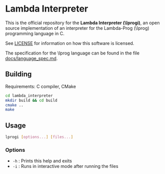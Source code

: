 # Lambda Interpreter

This is the official repository for the **Lambda Interpreter (\lprogi)**, an open source implementation of an interpreter for the Lambda-Prog (\lprog) programming language in C.

See [LICENSE](LICENSE) for information on how this software is licensed.

The specification for the \lprog language can be found in the file [docs/language_spec.md](docs/language_spec.md).


## Building

Requirements: C compiler, CMake

```sh
cd lambda_interpreter
mkdir build && cd build
cmake ..
make
```

## Usage

```sh
lprogi [options...] [files...]
```

### Options

- `-h` : Prints this help and exits
- `-i` : Runs in interactive mode after running the files
